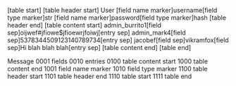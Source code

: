 [table start]
    [table header start]
        User
        [field name marker]username[field type marker]str
        [field name marker]password[field type marker]hash
    [table header end]
    [table content start]
        admin_burrito1[field sep]oijwef#jfiowe$jfioewrjfoiwj[entry sep]
        admin_mark4[field sep]5378344509123140789734[entry sep]
        jacobef[field sep]vikramfox[field sep]Hi blah blah blah[entry sep]
    [table content end]
[table end]






Message
0001 fields
0010 entries
0100 table content start
1000 table content end
1001 field name marker
1010 field type marker
1100 table header start
1101 table header end
1110 table start
1111 table end